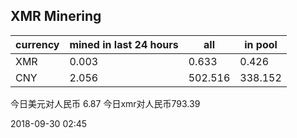 ## XMR Minering

|currency|mined in last 24 hours|all|in pool|
|---|---|---|---|
|XMR|0.003|0.633|0.426|
|CNY|2.056|502.516|338.152|

今日美元对人民币 6.87	今日xmr对人民币793.39


2018-09-30 02:45
